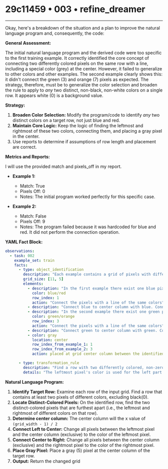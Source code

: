 # 29c11459 • 003 • refine_dreamer

---
Okay, here's a breakdown of the situation and a plan to improve the natural language program and, consequently, the code:

**General Assessment:**

The initial natural language program and the derived code were too specific to the first training example. It correctly identified the core concept of connecting two differently colored pixels on the same row with a line, including a special color (grey) at the center. However, it failed to generalize to other colors and other examples. The second example clearly shows this: it didn't connect the green (3) and orange (7) pixels as expected. The strategy, therefore, must be to generalize the color selection and broaden the rule to apply to *any* two distinct, non-black, non-white colors on a single row. It appears white (0) is a background value.

**Strategy:**

1.  **Broaden Color Selection:** Modify the program/code to identify *any* two distinct colors on a target row, not just blue and red.
2.  **Maintain Core Logic:** Keep the logic of finding the leftmost and rightmost of these two colors, connecting them, and placing a gray pixel in the center.
3. Use reports to determine if assumptions of row length and placement are correct.

**Metrics and Reports:**

I will use the provided match and pixels_off in my report.

*   **Example 1:**
    *   Match: True
    *   Pixels Off: 0
    *   Notes: The initial program worked perfectly for this specific case.

*   **Example 2:**
    *   Match: False
    *   Pixels Off: 9
    *   Notes: The program failed because it was hardcoded for blue and red. It did not perform the connection operation.

**YAML Fact Block:**

```yaml
observations:
  - task: 002
    example_set: train
    facts:
      - type: object_identification
        description: "Each example contains a grid of pixels with different colors."
        grid_size: [11, 5]
        elements:
          - description: "In the first example there exist one blue pixel and one red pixel. The pixels share a row."
            color: blue/red
            row_index: 1
            action: "Connect the pixels with a line of the same colors"
          - description: "Connect blue to center column with blue. Connect center column to red with red."
          - description: "In the second example there exist one green pixel and one orange pixel. The pixels share a row."
            color: green/orange
            row_index: 3
            action: "Connect the pixels with a line of the same colors"
          - description: "Connect green to center column with green. Connect center column to orange with orange."
          - color: gray
            location: center
            row_index_from_example_1: 1
            row_index_from_example_2: 3
            action: placed at grid center column between the identified pixels

      - type: transformation_rule
        description: "Find a row with two differently colored, non-zero pixels. Connect the pixels with a line with a gray pixel in the middle."
        details: "The leftmost pixel's color is used for the left part of the line, the rightmost pixel's color for the right part, and gray is placed at the center column."

```

**Natural Language Program:**

1.  **Identify Target Row:** Examine each row of the input grid. Find a row that contains at least two pixels of different colors, excluding black(0).
2.  **Locate Distinct-Colored Pixels:** On the identified row, find the two distinct-colored pixels that are furthest apart (i.e., the leftmost and rightmost of different colors on that row).
3. **Determine center column:** The center column will the x value of `(grid_width - 1) / 2`
4.  **Connect Left to Center:**  Change all pixels between the leftmost pixel and the center column (exclusive) to the color of the leftmost pixel.
5.  **Connect Center to Right:** Change all pixels between the center column (exclusive) and the rightmost pixel to the color of the rightmost pixel.
6.  **Place Gray Pixel:** Place a gray (5) pixel at the center column of the target row.
7. **Output:** Return the changed grid

